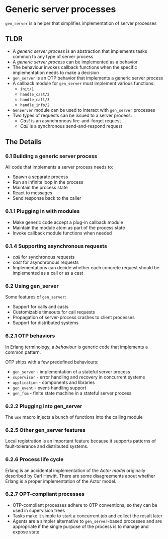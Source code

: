 # Generic server processes

`gen_server` is a helper that simplifies implementation of server processes

## TLDR

- A _generic server process_ is an abstraction that implements tasks common
  to any type of server process
- A _generic server process_ can be implemented as a behavior
- The behaviour invokes callback functions when the specific implementation
  needs to make a decision
- `gen_server` is an OTP behavior that implements a generic server process
- A callback module for `gen_server` must implement various functions:
  - `init/1`
  - `handle_cast/2`
  - `handle_call/3`
  - `handle_info/2`
- `GenServer` module can be used to interact with `gen_server` processes
- Two types of requests can be issued to a server process:
  - _Cast_ is an asynchronous fire-and-forget request
  - _Call_ is a synchronous send-and-respond request

## The Details

### 6.1 Building a generic server process

All code that implements a server process needs to:
- Spawn a separate process
- Run an infinite loop in the process
- Maintain the process state
- React to messages
- Send response back to the caller

### 6.1.1 Plugging in with modules

- Make generic code accept a plug-in callback module
- Maintain the module atom as part of the process state
- Invoke callback module functions when needed

### 6.1.4 Supporting asynchronous requests

- _call_ for synchronous requests
- _cast_ for asynchronous requests
- Implementations can decide whether each concrete request should be
  implemented as a call or as a cast

### 6.2 Using gen_server

Some features of `gen_server`:
- Support for calls and casts
- Customizable timeouts for call requests
- Propagation of server-process crashes to client processes
- Support for distributed systems

### 6.2.1 OTP behaviors

In Erlang terminology, a _behaviour_ is generic code that implements
a common pattern.

OTP ships with a few predefined behaviours:
- `gen_server` - implementation of a stateful server process
- `supervisor` - error handling and recovery in concurrent systems
- `application` - components and libraries
- `gen_event` - event-handling support
- `gen_fsm` - finite state machine in a stateful server process

### 6.2.2 Plugging into gen_server

The `use` macro injects a bunch of functions into the calling module

### 6.2.5 Other gen_server features

Local registration is an important feature because it supports patterns
of fault-tolerance and distributed systems.

### 6.2.6 Process life cycle

Erlang is an accidental implementation of the _Actor model_ originally
described by Carl Hewitt. There are some disagreements about whether
Erlang is a proper implementation of the Actor model.

### 6.2.7 OPT-compliant processes

- OTP-compliant processes adhere to OTP conventions, so they can be used
  in supervision trees
- Tasks make it simple to start a concurrent job and collect the result later
- Agents are a simpler alternative to `gen_server`-based processes and
  are appropriate if the single purpose of the process is to manage
  and expose state